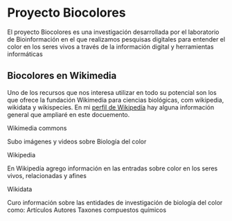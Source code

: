 # Proyecto Biocolores

El proyecto Biocolores es una investigación desarrollada por el laboratorio de Bioinformación en el que realizamos pesquisas digitales para entender el color en los seres vivos a través de la información digital y herramientas informáticas


## Biocolores en Wikimedia
Uno de los recursos que nos interesa utilizar en todo su potencial son los que ofrece la fundación Wikimedia para ciencias biológicas, com wikipedia, wikidata y wikispecies.
En mi [perfil de Wikipedía](https://es.wikipedia.org/wiki/Usuaria:Lmichan) hay alguna información general que ampliaré en este docuemento.

Wikimedia commons


Subo imágenes y videos sobre Biología del color

Wikipedia


En Wikipedía agrego información en las entradas sobre color en los seres vivos, relacionadas y afines

Wikidata


Curo información sobre las entidades de investigación de biología del color como:
Artículos
Autores
Taxones
compuestos químicos

